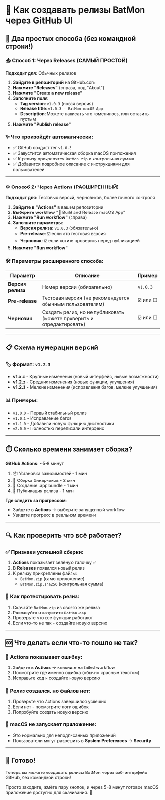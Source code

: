 # 🚀 Как создавать релизы BatMon через GitHub UI

## 🎯 Два простых способа (без командной строки!)

### 📥 Способ 1: Через Releases (САМЫЙ ПРОСТОЙ)

**Подходит для**: Обычных релизов

1. **Зайдите в репозиторий** на GitHub.com
2. **Нажмите "Releases"** (справа, под "About")
3. **Нажмите "Create a new release"**
4. **Заполните поля**:
   - **Tag version**: `v1.0.3` (новая версия)
   - **Release title**: `v1.0.3 - BatMon macOS App`
   - **Description**: Можете написать что изменилось, или оставить пустым
5. **Нажмите "Publish release"**

### ✨ Что произойдёт автоматически:
- ✅ GitHub создаст тег `v1.0.3`
- ✅ Запустится автоматическая сборка macOS приложения
- ✅ К релизу прикрепятся `BatMon.zip` и контрольная сумма
- ✅ Добавится подробное описание с инструкциями для пользователей

---

### ⚙️ Способ 2: Через Actions (РАСШИРЕННЫЙ)

**Подходит для**: Тестовых версий, черновиков, более точного контроля

1. **Зайдите в "Actions"** в вашем репозитории
2. **Выберите workflow** "🚀 Build and Release macOS App"  
3. **Нажмите "Run workflow"** (справа)
4. **Заполните параметры**:
   - **Версия релиза**: `v1.0.3` (обязательно)
   - **Pre-release**: ☑️ если это тестовая версия
   - **Черновик**: ☑️ если хотите проверить перед публикацией
5. **Нажмите "Run workflow"**

### 🛠️ Параметры расширенного способа:

| Параметр | Описание | Пример |
|----------|----------|--------|
| **Версия релиза** | Номер версии (обязательно) | `v1.0.3` |
| **Pre-release** | Тестовая версия (не рекомендуется обычным пользователям) | ☑️ или ☐ |  
| **Черновик** | Создать релиз, но не публиковать (можете проверить и отредактировать) | ☑️ или ☐ |

---

## 📋 Схема нумерации версий

### 🏷️ Формат: `v1.2.3`

- **v1.x.x** - Крупные изменения (новый интерфейс, новые возможности)
- **v1.2.x** - Средние изменения (новые функции, улучшения)  
- **v1.2.3** - Мелкие изменения (исправления багов, мелкие улучшения)

### 📊 Примеры:
- `v1.0.0` - Первый стабильный релиз
- `v1.0.1` - Исправление багов
- `v1.1.0` - Добавили новую функцию диагностики
- `v2.0.0` - Полностью переписали интерфейс

---

## ⏱️ Сколько времени занимает сборка?

**GitHub Actions**: ~5-8 минут
1. 📦 Установка зависимостей - 1 мин
2. 🔨 Сборка бинарников - 2 мин
3. 📱 Создание .app bundle - 1 мин  
4. 🚀 Публикация релиза - 1 мин

**Где следить за прогрессом**:
- Зайдите в **Actions** → выберите запущенный workflow
- Увидите прогресс в реальном времени

---

## 🔍 Как проверить что всё работает?

### ✅ Признаки успешной сборки:
1. **Actions** показывает зелёную галочку ✅
2. В **Releases** появился новый релиз
3. К релизу прикреплены файлы:
   - `BatMon.zip` (само приложение)
   - `BatMon.zip.sha256` (контрольная сумма)

### 🧪 Как протестировать релиз:
1. Скачайте `BatMon.zip` из своего же релиза
2. Распакуйте и запустите `BatMon.app`
3. Проверьте что все функции работают
4. Если что-то не так - создайте новую версию

---

## 🆘 Что делать если что-то пошло не так?

### 🔴 Actions показывает ошибку:
1. Зайдите в **Actions** → кликните на failed workflow
2. Посмотрите где именно ошибка (обычно красным текстом)
3. Исправьте код и создайте новую версию

### 🔴 Релиз создался, но файлов нет:
1. Проверьте что Actions завершился успешно
2. Если нет - посмотрите логи ошибок
3. Попробуйте создать новую версию

### 🔴 macOS не запускает приложение:
- Это нормально для неподписанных приложений
- Пользователи могут разрешить в **System Preferences** → **Security**

---

## 🎉 Готово!

Теперь вы можете создавать релизы BatMon через веб-интерфейс GitHub, без командной строки! 

Просто заходите, жмёте пару кнопок, и через 5-8 минут готовое macOS приложение доступно для скачивания. 🚀